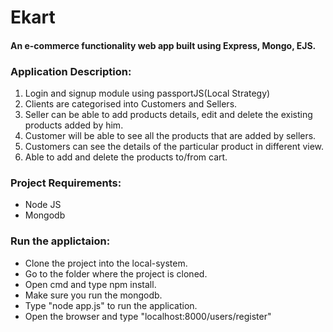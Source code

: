 # Ekart
#### An e-commerce functionality web app built using Express, Mongo, EJS.

### Application Description:
1. Login and signup module using passportJS(Local Strategy)
2. Clients are categorised into Customers and Sellers.
3. Seller can be able to add products details, edit and delete the existing products added by him.
4. Customer will be able to see all the products that are added by sellers.
5. Customers can see the details of the particular product in different view.
6. Able to add and delete the products to/from cart.

### Project Requirements:
- Node JS
- Mongodb

### Run the applictaion:

* Clone the project into the local-system.
* Go to the folder where the project is cloned.
* Open cmd and type npm install.
* Make sure you run the mongodb.
* Type "node app.js" to run the application.
* Open the browser and type "localhost:8000/users/register"
